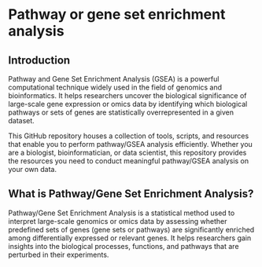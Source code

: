 # Pathway or gene set enrichment analysis


## Introduction
Pathway and Gene Set Enrichment Analysis (GSEA) is a powerful computational technique widely used in the field of genomics and bioinformatics. It helps researchers uncover the biological significance of large-scale gene expression or omics data by identifying which biological pathways or sets of genes are statistically overrepresented in a given dataset.

This GitHub repository houses a collection of tools, scripts, and resources that enable you to perform pathway/GSEA analysis efficiently. Whether you are a biologist, bioinformatician, or data scientist, this repository provides the resources you need to conduct meaningful pathway/GSEA analysis on your own data.

## What is Pathway/Gene Set Enrichment Analysis?
Pathway/Gene Set Enrichment Analysis is a statistical method used to interpret large-scale genomics or omics data by assessing whether predefined sets of genes (gene sets or pathways) are significantly enriched among differentially expressed or relevant genes. It helps researchers gain insights into the biological processes, functions, and pathways that are perturbed in their experiments.  

